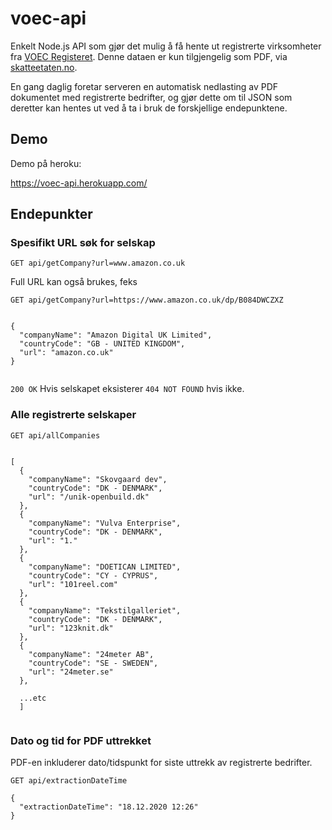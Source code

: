 # voec-api
 
Enkelt Node.js API som gjør det mulig å få hente ut registrerte virksomheter fra [VOEC Registeret](https://www.toll.no/no/netthandel/1.april/voec/). Denne dataen er kun tilgjengelig som PDF, via [skatteetaten.no](https://www.skatteetaten.no/bedrift-og-organisasjon/avgifter/mva/utland/e-handel-voec/nettbutikker-og-e-markedsplasser-som-er-registrert-i-voec-registeret/). 

En gang daglig foretar serveren en automatisk nedlasting av PDF dokumentet med registrerte bedrifter, og gjør dette om til JSON som deretter kan hentes ut ved å ta i bruk de forskjellige endepunktene. 

## Demo

Demo på heroku:

https://voec-api.herokuapp.com/

## Endepunkter

### Spesifikt URL søk for selskap

`GET api/getCompany?url=www.amazon.co.uk`

Full URL kan også brukes, feks 

`GET api/getCompany?url=https://www.amazon.co.uk/dp/B084DWCZXZ `

```

{
  "companyName": "Amazon Digital UK Limited",
  "countryCode": "GB - UNITED KINGDOM",
  "url": "amazon.co.uk"
}


```

`200 OK` Hvis selskapet eksisterer `404 NOT FOUND` hvis ikke. 


### Alle registrerte selskaper

`GET api/allCompanies`

```

[
  {
    "companyName": "Skovgaard dev",
    "countryCode": "DK - DENMARK",
    "url": "/unik-openbuild.dk"
  },
  {
    "companyName": "Vulva Enterprise",
    "countryCode": "DK - DENMARK",
    "url": "1."
  },
  {
    "companyName": "DOETICAN LIMITED",
    "countryCode": "CY - CYPRUS",
    "url": "101reel.com"
  },
  {
    "companyName": "Tekstilgalleriet",
    "countryCode": "DK - DENMARK",
    "url": "123knit.dk"
  },
  {
    "companyName": "24meter AB",
    "countryCode": "SE - SWEDEN",
    "url": "24meter.se"
  },
  
  ...etc
  ]


```

### Dato og tid for PDF uttrekket

PDF-en inkluderer dato/tidspunkt for siste uttrekk av registrerte bedrifter.

`GET api/extractionDateTime`

````
{
  "extractionDateTime": "18.12.2020 12:26"
}
````
